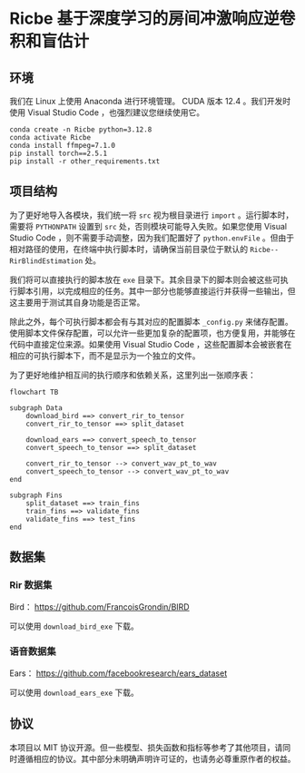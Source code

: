 # Ricbe 基于深度学习的房间冲激响应逆卷积和盲估计

## 环境

我们在 Linux 上使用 Anaconda 进行环境管理。 CUDA 版本 12.4 。我们开发时使用 Visual Studio Code ，也强烈建议您继续使用它。

```shell
conda create -n Ricbe python=3.12.8
conda activate Ricbe
conda install ffmpeg=7.1.0
pip install torch==2.5.1
pip install -r other_requirements.txt
```

## 项目结构

为了更好地导入各模块，我们统一将 `src` 视为根目录进行 `import` 。运行脚本时，需要将 `PYTHONPATH` 设置到 `src` 处，否则模块可能导入失败。如果您使用 Visual Studio Code ，则不需要手动调整，因为我们配置好了 `python.envFile` 。但由于相对路径的使用，在终端中执行脚本时，请确保当前目录位于默认的 `Ricbe--RirBlindEstimation` 处。

我们将可以直接执行的脚本放在 `exe` 目录下。其余目录下的脚本则会被这些可执行脚本引用，以完成相应的任务。其中一部分也能够直接运行并获得一些输出，但这主要用于测试其自身功能是否正常。

除此之外，每个可执行脚本都会有与其对应的配置脚本 `_config.py` 来储存配置。使用脚本文件保存配置，可以允许一些更加复杂的配置项，也方便复用，并能够在代码中直接定位来源。如果使用 Visual Studio Code ，这些配置脚本会被嵌套在相应的可执行脚本下，而不是显示为一个独立的文件。

为了更好地维护相互间的执行顺序和依赖关系，这里列出一张顺序表：

```mermaid
flowchart TB

subgraph Data
    download_bird ==> convert_rir_to_tensor
    convert_rir_to_tensor ==> split_dataset

    download_ears ==> convert_speech_to_tensor
    convert_speech_to_tensor ==> split_dataset

    convert_rir_to_tensor --> convert_wav_pt_to_wav
    convert_speech_to_tensor --> convert_wav_pt_to_wav
end

subgraph Fins
    split_dataset ==> train_fins
    train_fins ==> validate_fins
    validate_fins ==> test_fins
end
```

## 数据集

### Rir 数据集

Bird： https://github.com/FrancoisGrondin/BIRD

可以使用 `download_bird_exe` 下载。

### 语音数据集

Ears： https://github.com/facebookresearch/ears_dataset

可以使用 `download_ears_exe` 下载。

## 协议

本项目以 MIT 协议开源。但一些模型、损失函数和指标等参考了其他项目，请同时遵循相应的协议。其中部分未明确声明许可证的，也请务必尊重原作者的权益。